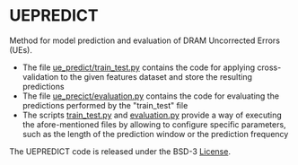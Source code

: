 # UEPREDICT
Method for model prediction and evaluation of DRAM Uncorrected Errors (UEs).

 - The file [ue_predict/train_test.py](ue\_predict/train\_test.py) contains the code for applying cross-validation to the given features dataset and store the resulting predictions
 - The file [ue_precict/evaluation.py](ue\_predict/evaluation.py) contains the code for evaluating the predictions performed by the "train_test" file
 - The scripts [train_test.py](train\_test.py) and [evaluation.py](evaluation.py) provide a way of executing the afore-mentioned files by allowing to configure specific parameters, such as the length of the prediction window or the prediction frequency

The UEPREDICT code is released under the BSD-3 [License](LICENSE).
